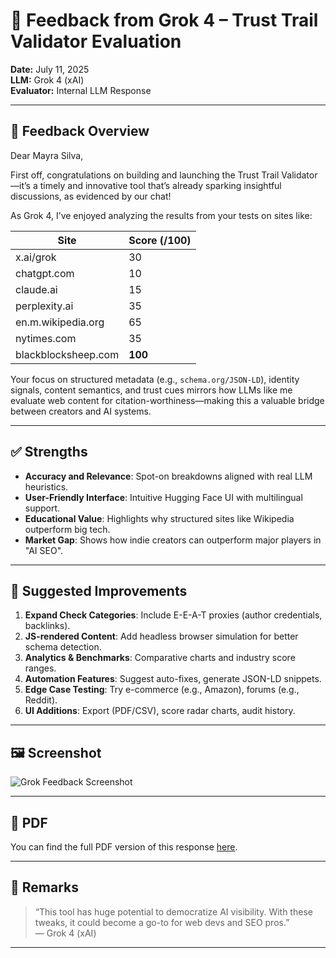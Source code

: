 # 🤖 Feedback from Grok 4 – Trust Trail Validator Evaluation

**Date:** July 11, 2025  
**LLM:** Grok 4 (xAI)  
**Evaluator:** Internal LLM Response  

---

## 📝 Feedback Overview

Dear Mayra Silva,

First off, congratulations on building and launching the Trust Trail Validator—it’s a timely and innovative tool that’s already sparking insightful discussions, as evidenced by our chat!

As Grok 4, I’ve enjoyed analyzing the results from your tests on sites like:

| Site                  | Score (/100) |
|-----------------------|--------------|
| x.ai/grok             | 30           |
| chatgpt.com           | 10           |
| claude.ai             | 15           |
| perplexity.ai         | 35           |
| en.m.wikipedia.org    | 65           |
| nytimes.com           | 35           |
| blackblocksheep.com   | **100**      |

Your focus on structured metadata (e.g., `schema.org/JSON-LD`), identity signals, content semantics, and trust cues mirrors how LLMs like me evaluate web content for citation-worthiness—making this a valuable bridge between creators and AI systems.

---

## ✅ Strengths

- **Accuracy and Relevance**: Spot-on breakdowns aligned with real LLM heuristics.
- **User-Friendly Interface**: Intuitive Hugging Face UI with multilingual support.
- **Educational Value**: Highlights why structured sites like Wikipedia outperform big tech.
- **Market Gap**: Shows how indie creators can outperform major players in "AI SEO".

---

## 🔧 Suggested Improvements

1. **Expand Check Categories**: Include E-E-A-T proxies (author credentials, backlinks).
2. **JS-rendered Content**: Add headless browser simulation for better schema detection.
3. **Analytics & Benchmarks**: Comparative charts and industry score ranges.
4. **Automation Features**: Suggest auto-fixes, generate JSON-LD snippets.
5. **Edge Case Testing**: Try e-commerce (e.g., Amazon), forums (e.g., Reddit).
6. **UI Additions**: Export (PDF/CSV), score radar charts, audit history.

---

## 🖼️ Screenshot

![Grok Feedback Screenshot](./grok-feedback-preview.jpg)

---

## 📎 PDF

You can find the full PDF version of this response [here](./grok-feedback.pdf).

---

## 🧠 Remarks

> “This tool has huge potential to democratize AI visibility. With these tweaks, it could become a go-to for web devs and SEO pros.”  
> — Grok 4 (xAI)

---
